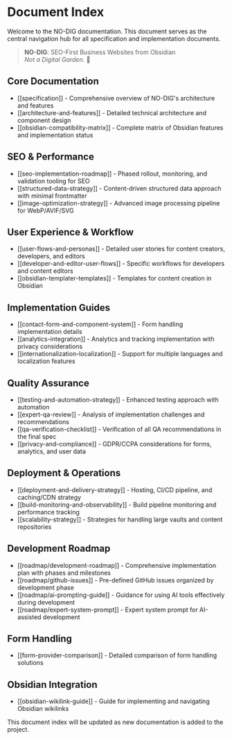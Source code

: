 # Document Index

Welcome to the NO-DIG documentation. This document serves as the central navigation hub for all specification and implementation documents.

> **NO-DIG**: SEO-First Business Websites from Obsidian  
> _Not a Digital Garden._ 🚀

## Core Documentation

- [[specification]] - Comprehensive overview of NO-DIG's architecture and features
- [[architecture-and-features]] - Detailed technical architecture and component design
- [[obsidian-compatibility-matrix]] - Complete matrix of Obsidian features and implementation status

## SEO & Performance

- [[seo-implementation-roadmap]] - Phased rollout, monitoring, and validation tooling for SEO
- [[structured-data-strategy]] - Content-driven structured data approach with minimal frontmatter
- [[image-optimization-strategy]] - Advanced image processing pipeline for WebP/AVIF/SVG

## User Experience & Workflow

- [[user-flows-and-personas]] - Detailed user stories for content creators, developers, and editors
- [[developer-and-editor-user-flows]] - Specific workflows for developers and content editors
- [[obsidian-templater-templates]] - Templates for content creation in Obsidian

## Implementation Guides

- [[contact-form-and-component-system]] - Form handling implementation details
- [[analytics-integration]] - Analytics and tracking implementation with privacy considerations
- [[internationalization-localization]] - Support for multiple languages and localization features

## Quality Assurance

- [[testing-and-automation-strategy]] - Enhanced testing approach with automation
- [[expert-qa-review]] - Analysis of implementation challenges and recommendations
- [[qa-verification-checklist]] - Verification of all QA recommendations in the final spec
- [[privacy-and-compliance]] - GDPR/CCPA considerations for forms, analytics, and user data

## Deployment & Operations

- [[deployment-and-delivery-strategy]] - Hosting, CI/CD pipeline, and caching/CDN strategy
- [[build-monitoring-and-observability]] - Build pipeline monitoring and performance tracking
- [[scalability-strategy]] - Strategies for handling large vaults and content repositories

## Development Roadmap

- [[roadmap/development-roadmap]] - Comprehensive implementation plan with phases and milestones
- [[roadmap/github-issues]] - Pre-defined GitHub issues organized by development phase
- [[roadmap/ai-prompting-guide]] - Guidance for using AI tools effectively during development
- [[roadmap/expert-system-prompt]] - Expert system prompt for AI-assisted development

## Form Handling

- [[form-provider-comparison]] - Detailed comparison of form handling solutions

## Obsidian Integration

- [[obsidian-wikilink-guide]] - Guide for implementing and navigating Obsidian wikilinks

This document index will be updated as new documentation is added to the project.
